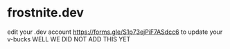 # frostnite.dev
edit your .dev account https://forms.gle/S1p73ejPiF7ASdcc6
to update your v-bucks WELL WE DID NOT ADD THIS YET
